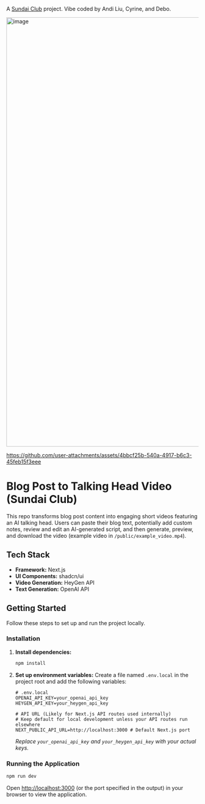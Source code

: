 A [Sundai Club](https://sundai.club) project. Vibe coded by Andi Liu, Cyrine, and Debo.

<img width="1125" alt="image" src="https://github.com/user-attachments/assets/117e7b88-461a-42d7-bcc9-c3c2ac7f56b4" />

https://github.com/user-attachments/assets/4bbcf25b-540a-4917-b6c3-45feb15f3eee


# Blog Post to Talking Head Video (Sundai Club)

This repo transforms blog post content into engaging short videos featuring an AI talking head. Users can paste their blog text, potentially add custom notes, review and edit an AI-generated script, and then generate, preview, and download the video (example video in `/public/example_video.mp4`).

## Tech Stack

-   **Framework:** Next.js
-   **UI Components:** shadcn/ui
-   **Video Generation:** HeyGen API
-   **Text Generation:** OpenAI API

## Getting Started

Follow these steps to set up and run the project locally.

### Installation

1.  **Install dependencies:**

    ```bash
    npm install
    ```

2.  **Set up environment variables:**
    Create a file named `.env.local` in the project root and add the following variables:

    ```plaintext
    # .env.local
    OPENAI_API_KEY=your_openai_api_key
    HEYGEN_API_KEY=your_heygen_api_key

    # API URL (Likely for Next.js API routes used internally)
    # Keep default for local development unless your API routes run elsewhere
    NEXT_PUBLIC_API_URL=http://localhost:3000 # Default Next.js port
    ```

    _Replace `your_openai_api_key` and `your_heygen_api_key` with your actual keys._

### Running the Application

```bash
npm run dev
```

Open [http://localhost:3000](http://localhost:3000) (or the port specified in the output) in your browser to view the application.
